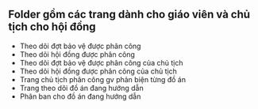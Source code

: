 ## Folder gồm các trang dành cho giáo viên và chủ tịch cho hội đồng
- Theo dõi đợt bảo vệ được phân công
- Theo dõi hội đồng được phân công
- Theo dõi đợt bảo vệ được phân công của chủ tịch
- Theo dõi hội đồng được phân công của chủ tịch
- Trang chủ tịch phân công gv phản biện từng đồ án
- Trang theo dõi đồ án đang hướng dẫn
- Phân ban cho đồ án đang hướng dẫn
